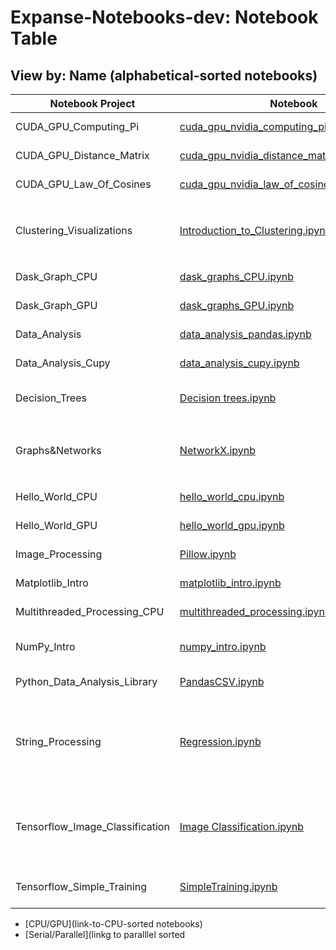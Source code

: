 # Expanse-Notebooks-dev: Notebook Table

## View by: Name (alphabetical-sorted notebooks)

| Notebook Project               | Notebook                                                                                   | Type               | Required (Sub) Modules                   |
|--------------------------------|--------------------------------------------------------------------------------------------|--------------------|------------------------------------------|
| CUDA_GPU_Computing_Pi          | [cuda_gpu_nvidia_computing_pi_solution.ipynb](./CUDA_GPU_Computing_Pi/cuda_gpu_nvidia_computing_pi_solution.ipynb) | GPU, Parallel     | `numba`, `math`, `numpy`, `cuda`        |
| CUDA_GPU_Distance_Matrix       | [cuda_gpu_nvidia_distance_matrix_solution.ipynb](./CUDA_GPU_Distance_Matrix/cuda_gpu_nvidia_distance_matrix_solution.ipynb) | GPU, Parallel     | `numba`, `math`, `numpy`, `cuda`        |
| CUDA_GPU_Law_Of_Cosines        | [cuda_gpu_nvidia_law_of_cosines_solution.ipynb](./CUDA_GPU_Law_Of_Cosines/cuda_gpu_nvidia_law_of_cosines_solution.ipynb) | GPU, Parallel     | `numba`, `math`, `numpy`, `vectorize`, `cuda` |
| Clustering_Visualizations      | [Introduction_to_Clustering.ipynb](./Clustering_Visulizations/Introduction_to_Clustering.ipynb) | CPU, Serial       | `scikit-learn`, `numpy`, `matplotlib`, `sciPy`, `make_blobs`, `KMeans`, `dendrogram`, `linkage`, `AgglomerativeClustering` |
| Dask_Graph_CPU                 | [dask_graphs_CPU.ipynb](./Dask_Graph_CPU/dask_graphs_CPU.ipynb)                           | CPU, Parallel     | `dask`                                  |
| Dask_Graph_GPU                 | [dask_graphs_GPU.ipynb](./Dask_Graph_GPU/dask_graphs_GPU.ipynb)                           | GPU, Parallel     | `dask`, `cupy`, `dask.array`, `array`   |
| Data_Analysis                  | [data_analysis_pandas.ipynb](./Data_Analysis/data_analysis_pandas.ipynb)                  | CPU, Serial       | `numpy`, `pandas`                       |
| Data_Analysis_Cupy             | [data_analysis_cupy.ipynb](./Data_Analysis_Cupy/data_analysis_cupy.ipynb)                 | GPU, Parallel     | `cupy`, `cudf`, `pandas`, `numpy`       |
| Decision_Trees                 | [Decision trees.ipynb](./Decision_Trees/Decision%20trees.ipynb)                          | CPU, Serial       | `scikit-learn`, `tree`, `sklearn.datasets`, `graphviz`, `load_iris` |
| Graphs&Networks                | [NetworkX.ipynb](./Graphs&Networks/NetworkX.ipynb)                                       | CPU, Serial       | `NetworkX`, `matplotlib.pyplot`, `networkx`, `write_dot`, `networkx.drawing.nx_pydot`, `networkx` |
| Hello_World_CPU                | [hello_world_cpu.ipynb](./Hello_World_CPU/hello_world_cpu.ipynb)                         | CPU, Serial       |                                          |
| Hello_World_GPU                | [hello_world_gpu.ipynb](./Hello_World_GPU/hello_world_gpu.ipynb)                         | GPU, Serial       |                                          |
| Image_Processing               | [Pillow.ipynb](./Image_Processing/Pillow.ipynb)                                          | CPU, Serial       | `PIL`, `Image`, `sys`, `ImageFilter`, `ImageEnhance` |
| Matplotlib_Intro               | [matplotlib_intro.ipynb](./Matplotlib_Intro/matplotlib_intro.ipynb)                       | CPU, Serial       | `matplotlib`, `matplotlib.pyplot`, `numpy` |
| Multithreaded_Processing_CPU   | [multithreaded_processing.ipynb](./Multithreaded_Processing_CPU/multithreaded_processing.ipynb) | CPU, Parallel   | `mkl`, `numpy`, `dask.array`           |
| NumPy_Intro                    | [numpy_intro.ipynb](./NumPy_Intro/numpy_intro.ipynb)                                     | CPU, Serial       | `numpy`, `operator`, `add`, `matplotlib.pyplot`, `collections`, `Counter` |
| Python_Data_Analysis_Library   | [PandasCSV.ipynb](./Python_Data_Analysis_Library/PandasCSV.ipynb)                         | CPU, Parallel     | `IPython.display`, `Image`, `pandas`     |
| String_Processing              | [Regression.ipynb](./String_Processing/Regression.ipynb)                                 | CPU, Serial       | `sklearn`, `linear_model`, `mean_squared_error`, `r2_score`, `sklearn.datasets`, `load_diabetes`, `numpy`, `matplotlib.pyplot`, `pandas`, `scipy`, `stats` |
| Tensorflow_Image_Classification | [Image Classification.ipynb](./Tensorflow_Image_Classification/Image%20Classification.ipynb) | CPU, GPU, Parallel | `tensorflow`, `matplotlib.pyplot`, `numpy`, `PIL`, `keras`, `layers`, `tensorflow.keras`, `tensorflow.keras.models`, `Sequential`, `pathlib` |
| Tensorflow_Simple_Training      | [SimpleTraining.ipynb](./Tensorflow_Simple_Training/SimpleTraining.ipynb)                | CPU, GPU, Parallel | `tensorflow`, `numpy`, `csv`, `matplotlib.pyplot` |

* [CPU/GPU](link-to-CPU-sorted notebooks)
* [Serial/Parallel](linkg to paralllel sorted
